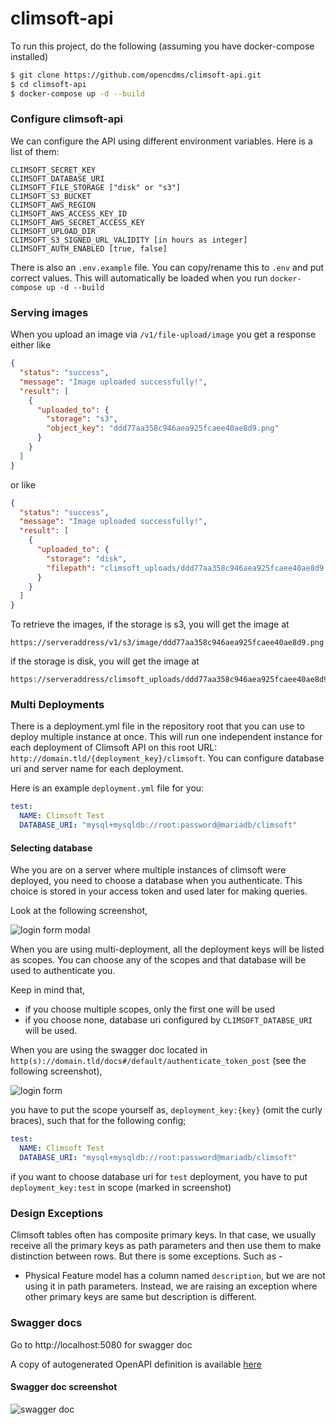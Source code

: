 # climsoft-api

To run this project, do the following (assuming you have docker-compose installed)

```bash
$ git clone https://github.com/opencdms/climsoft-api.git
$ cd climsoft-api
$ docker-compose up -d --build
```

### Configure climsoft-api

We can configure the API using different environment variables. Here is a list of them:

```
CLIMSOFT_SECRET_KEY
CLIMSOFT_DATABASE_URI
CLIMSOFT_FILE_STORAGE ["disk" or "s3"]
CLIMSOFT_S3_BUCKET
CLIMSOFT_AWS_REGION
CLIMSOFT_AWS_ACCESS_KEY_ID
CLIMSOFT_AWS_SECRET_ACCESS_KEY
CLIMSOFT_UPLOAD_DIR
CLIMSOFT_S3_SIGNED_URL_VALIDITY [in hours as integer]
CLIMSOFT_AUTH_ENABLED [true, false]
```
There is also an `.env.example` file. You can copy/rename this to `.env` and put correct
values. This will automatically be loaded when you run `docker-compose up -d --build`


### Serving images

When you upload an image via `/v1/file-upload/image` you get a response either like
```json
{
  "status": "success",
  "message": "Image uploaded successfully!",
  "result": [
    {
      "uploaded_to": {
        "storage": "s3",
        "object_key": "ddd77aa358c946aea925fcaee40ae8d9.png"
      }
    }
  ]
}
```
 or like

```json
{
  "status": "success",
  "message": "Image uploaded successfully!",
  "result": [
    {
      "uploaded_to": {
        "storage": "disk",
        "filepath": "climsoft_uploads/ddd77aa358c946aea925fcaee40ae8d9.png"
      }
    }
  ]
}
```

To retrieve the images, if the storage is s3, you will get the image at 
```
https://serveraddress/v1/s3/image/ddd77aa358c946aea925fcaee40ae8d9.png
```
if the storage is disk, you will get the image at
```
https://serveraddress/climsoft_uploads/ddd77aa358c946aea925fcaee40ae8d9.png
```

### Multi Deployments
There is a deployment.yml file in the repository root that you can use to deploy multiple instance at once. This will 
run one independent instance for each deployment of Climsoft API on this root URL: `http://domain.tld/{deployment_key}/climsoft`.
You can configure database uri and server name for each deployment.

Here is an example `deployment.yml` file for you:

```yaml
test:
  NAME: Climsoft Test
  DATABASE_URI: "mysql+mysqldb://root:password@mariadb/climsoft"
```

#### Selecting database
Whe you are on a server where multiple instances of climsoft were deployed, you need to choose a database when you authenticate.
This choice is stored in your access token and used later for making queries.

Look at the following screenshot,

![login form modal](./screenshots/login-form-modal.png)

When you are using multi-deployment, all the deployment keys will be listed as scopes.
You can choose any of the scopes and that database will be used to authenticate you.

Keep in mind that,
- if you choose multiple scopes, only the first one will be used
- if you choose none, database uri configured by `CLIMSOFT_DATABSE_URI` will be used.

When you are using the swagger doc located in `http(s)://domain.tld/docs#/default/authenticate_token_post`
(see the following screenshot),

![login form](./screenshots/login-form.png)

you have to put the scope yourself as, `deployment_key:{key}` (omit the curly braces), such that for the following config;

```yaml
test:
  NAME: Climsoft Test
  DATABASE_URI: "mysql+mysqldb://root:password@mariadb/climsoft"
```
if you want to choose database uri for `test` deployment, you have to put
`deployment_key:test` in scope (marked in screenshot)

### Design Exceptions

Climsoft tables often has composite primary keys. In that case, we usually 
receive all the primary keys as path parameters and then use them to make distinction
between rows. But there is some exceptions. Such as - 

- Physical Feature model has a column named `description`, but we are not using
it in path parameters. Instead, we are raising an exception where other primary keys
are same but description is different.


### Swagger docs
Go to http://localhost:5080 for swagger doc

A copy of autogenerated OpenAPI definition is available [here](swagger/openapi.json) 

#### Swagger doc screenshot

![swagger doc](./swagger/screenshot.png)
